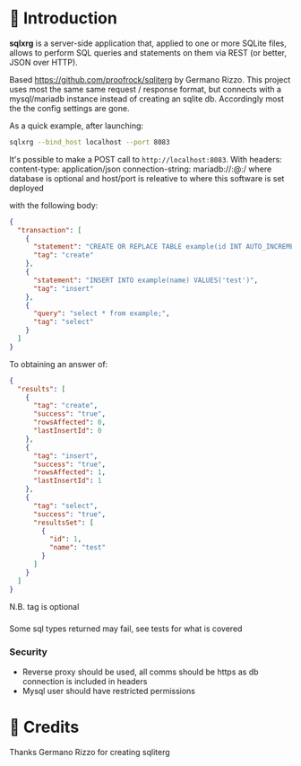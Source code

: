 # 🌿 Introduction

**sqlxrg** is a server-side application that, applied to one or more SQLite files, allows to perform SQL queries and statements on them via REST (or better, JSON over HTTP).

Based https://github.com/proofrock/sqliterg by Germano Rizzo. This project uses most the same same request / response format, but connects with a mysql/mariadb instance instead of creating an sqlite db. Accordingly most the the config settings are gone. 

As a quick example, after launching:

```bash
sqlxrg --bind_host localhost --port 8083
```

It's possible to make a POST call to `http://localhost:8083`.
With headers:
    content-type: application/json
    connection-string: mariadb://<user>:<pass>@<host>:<port>/<database>
        where database is optional and host/port is releative to where this software is set deployed

with the following body:

```json
{
  "transaction": [
    {
      "statement": "CREATE OR REPLACE TABLE example(id INT AUTO_INCREMENT, name TEXT, PRIMARY KEY(id));",
      "tag": "create"
    },
    {
      "statement": "INSERT INTO example(name) VALUES('test')",
      "tag": "insert"
    },
    {
      "query": "select * from example;",
      "tag": "select"
    }
  ]
}
```

To obtaining an answer of:

```json
{
  "results": [
    {
      "tag": "create",
      "success": "true",
      "rowsAffected": 0,
      "lastInsertId": 0
    },
    {
      "tag": "insert",
      "success": "true",
      "rowsAffected": 1,
      "lastInsertId": 1
    },
    {
      "tag": "select",
      "success": "true",
      "resultsSet": [
        {
          "id": 1,
          "name": "test"
        }
      ]
    }
  ]
}
```
N.B. tag is optional 

###
Some sql types returned may fail, see tests for what is covered

### Security
* Reverse proxy should be used, all comms should be https as db connection is included in headers
* Mysql user should have restricted permissions

# 🥇 Credits

Thanks Germano Rizzo for creating sqliterg